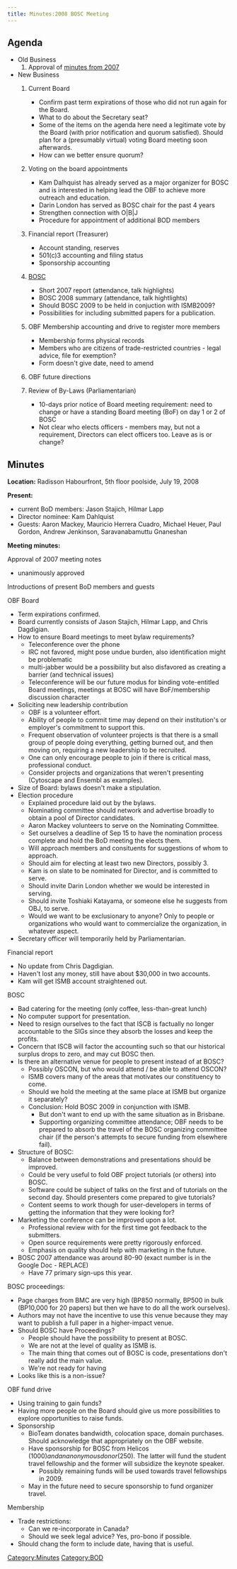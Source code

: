 ```yaml
---
title: Minutes:2008 BOSC Meeting
---
```


Agenda
------

-   Old Business
    1.  Approval of [minutes from
        2007](Minutes:2007_BOSC_Meeting "wikilink")
-   New Business
    1.  Current Board
        -   Confirm past term expirations of those who did not run again
            for the Board.
        -   What to do about the Secretary seat?
        -   Some of the items on the agenda here need a legitimate vote
            by the Board (with prior notification and quorum satisfied).
            Should plan for a (presumably virtual) voting Board meeting
            soon afterwards.
        -   How can we better ensure quorum?

    2.  Voting on the board appointments
        -   Kam Dalhquist has already served as a major organizer for
            BOSC and is interested in helping lead the OBF to achieve
            more outreach and education.
        -   Darin London has served as BOSC chair for the past 4 years
        -   Strengthen connection with O|B|J
        -   Procedure for appointment of additional BOD members

    3.  Financial report (Treasurer)
        -   Account standing, reserves
        -   501(c)3 accounting and filing status
        -   Sponsorship accounting

    4.  [BOSC](BOSC "wikilink")
        -   Short 2007 report (attendance, talk highlights)
        -   BOSC 2008 summary (attendance, talk hightlights)
        -   Should BOSC 2009 to be held in conjuction with ISMB2009?
        -   Possibilities for including submitted papers for
            a publication.

    5.  OBF Membership accounting and drive to register more members
        -   Membership forms physical records
        -   Members who are citizens of trade-restricted countries -
            legal advice, file for exemption?
        -   Form doesn't give date, need to amend

    6.  OBF future directions
    7.  Review of By-Laws (Parliamentarian)
        -   10-days prior notice of Board meeting requirement: need to
            change or have a standing Board meeting (BoF) on day 1 or 2
            of BOSC
        -   Not clear who elects officers - members may, but not a
            requirement, Directors can elect officers too. Leave as is
            or change?

Minutes
-------

**Location:** Radisson Habourfront, 5th floor poolside, July 19, 2008

**Present:**

-   current BoD members: Jason Stajich, Hilmar Lapp
-   Director nominee: Kam Dahlquist
-   Guests: Aaron Mackey, Mauricio Herrera Cuadro, Michael Heuer, Paul
    Gordon, Andrew Jenkinson, Saravanabamuttu Gnaneshan

**Meeting minutes:**

Approval of 2007 meeting notes

-   unanimously approved

Introductions of present BoD members and guests

OBF Board

-   Term expirations confirmed.
-   Board currently consists of Jason Stajich, Hilmar Lapp, and
    Chris Dagdigian.
-   How to ensure Board meetings to meet bylaw requirements?
    -   Teleconference over the phone
    -   IRC not favored, might pose undue burden, also identification
        might be problematic
    -   multi-jabber would be a possibility but also disfavored as
        creating a barrier (and technical issues)
    -   Teleconference will be our future modus for binding
        vote-entitled Board meetings, meetings at BOSC will have
        BoF/membership discussion character
-   Soliciting new leadership contribution
    -   OBF is a volunteer effort.
    -   Ability of people to commit time may depend on their
        institution's or employer's commitment to support this.
    -   Frequent observation of volunteer projects is that there is a
        small group of people doing everything, getting burned out, and
        then moving on, requiring a new leadership to be recruited.
    -   One can only encourage people to join if there is critical mass,
        professional conduct.
    -   Consider projects and organizations that weren't presenting
        (Cytoscape and Ensembl as examples).
-   Size of Board: bylaws doesn't make a stipulation.
-   Election procedure
    -   Explained procedure laid out by the bylaws.
    -   Nominating committee should network and advertise broadly to
        obtain a pool of Director candidates.
    -   Aaron Mackey volunteers to serve on the Nominating Committee.
    -   Set ourselves a deadline of Sep 15 to have the nomination
        process complete and hold the BoD meeting the elects them.
    -   Will approach members and consituents for suggestions of whom
        to approach.
    -   Should aim for electing at least two new Directors, possibly 3.
    -   Kam is on slate to be nominated for Director, and is committed
        to serve.
    -   Should invite Darin London whether we would be interested
        in serving.
    -   Should invite Toshiaki Katayama, or someone else he suggests
        from OBJ, to serve.
    -   Would we want to be exclusionary to anyone? Only to people or
        organizations who would want to commercialize the organization,
        in whatever aspect.
-   Secretary officer will temporarily held by Parliamentarian.

Financial report

-   No update from Chris Dagdigian.
-   Haven't lost any money, still have about $30,000 in two accounts.
-   Kam will get ISMB account straightened out.

BOSC

-   Bad catering for the meeting (only coffee, less-than-great lunch)
-   No computer support for presentation.
-   Need to resign ourselves to the fact that ISCB is factually no
    longer accountable to the SIGs since they absorb the losses and keep
    the profits.
-   Concern that ISCB will factor the accounting such so that our
    historical surplus drops to zero, and may cut BOSC then.
-   Is there an alternative venue for people to present instead of at
    BOSC?
    -   Possibly OSCON, but who would attend / be able to attend OSCON?
    -   ISMB covers many of the areas that motivates our constituency
        to come.
    -   Should we hold the meeting at the same place at ISMB but
        organize it separately?
    -   Conclusion: Hold BOSC 2009 in conjunction with ISMB.
        -   But don't want to end up with the same situation as
            in Brisbane.
        -   Supporting organizing committee attendance; OBF needs to be
            prepared to absorb the travel of the BOSC organizing
            committee chair (if the person's attempts to secure funding
            from elsewhere fail).
-   Structure of BOSC:
    -   Balance between demonstrations and presentations should
        be improved.
    -   Could be very useful to fold OBF project tutorials (or others)
        into BOSC.
    -   Software could be subject of talks on the first and of tutorials
        on the second day. Should presenters come prepared to give
        tutorials?
    -   Content seems to work though for user-developers in terms of
        getting the information that they were looking for?
-   Marketing the conference can be improved upon a lot.
    -   Professional review with for the first time got feedback to
        the submitters.
    -   Open source requirements were pretty rigorously enforced.
    -   Emphasis on quality should help with marketing in the future.
-   BOSC 2007 attendance was around 80-90 (exact number is in the Google
    Doc - REPLACE)
    -   Have 77 primary sign-ups this year.

BOSC proceedings:

-   Page charges from BMC are very high (BP850 normally, BP500 in bulk
    (BP10,000 for 20 papers) but then we have to do all the
    work ourselves).
-   Authors may not have the incentive to use this venue because they
    may want to publish a full paper in a higher-impact venue.
-   Should BOSC have Proceedings?
    -   People should have the possibility to present at BOSC.
    -   We are not at the level of quality as ISMB is.
    -   The main thing that comes out of BOSC is code, presentations
        don't really add the main value.
    -   We're not ready for having
-   Looks like this is a non-issue?

OBF fund drive

-   Using training to gain funds?
-   Having more people on the Board should give us more possibilities to
    explore opportunities to raise funds.
-   Sponsorship
    -   BioTeam donates bandwidth, colocation space, domain purchases.
        Should acknowledge that appropriately on the OBF website.
    -   Have sponsorship for BOSC from Helicos ($1000) and an anonymous
        donor ($250). The latter will fund the student travel fellowship
        and the former will subsidize the keynote speaker.
        -   Possibly remaining funds will be used towards travel
            fellowships in 2009.
    -   May in the future need to secure sponsorship to fund
        organizer travel.

Membership

-   Trade restrictions:
    -   Can we re-incorporate in Canada?
    -   Should we seek legal advice? Yes, pro-bono if possible.
-   Should chang the form to include date, having that is useful.

<Category:Minutes> <Category:BOD>
